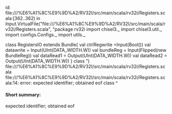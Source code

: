 id: file://<HOME>/%E6%A1%8C%E9%9D%A2/RV32I/src/main/scala/rv32i/Registers.scala:[362..362) in Input.VirtualFile("file://<HOME>/%E6%A1%8C%E9%9D%A2/RV32I/src/main/scala/rv32i/Registers.scala", "package rv32i
import chisel3._
import chisel3.util._
import configs.Configs._
import utils._

class RegistersIO extends Bundle{
    val ctrlRegwrite =Input(Bool())
    val datawrite = Input(UInt(DATA_WIDTH.W))
    val bundleReg = Input(Flipped(new BundleReg))
    val dataRead1 = Output(UInt(DATA_WIDTH.W))
    val dataRead2 = Output(UInt(DATA_WIDTH.W))
}
class ")
file://<HOME>/%E6%A1%8C%E9%9D%A2/RV32I/src/main/scala/rv32i/Registers.scala
file://<HOME>/%E6%A1%8C%E9%9D%A2/RV32I/src/main/scala/rv32i/Registers.scala:14: error: expected identifier; obtained eof
class 
      ^
#### Short summary: 

expected identifier; obtained eof